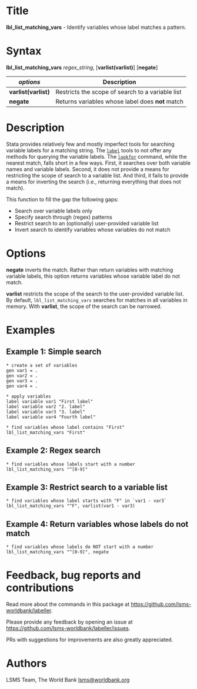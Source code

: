 # Title

__lbl_list_matching_vars__ - Identify variables whose label matches a pattern.

# Syntax

__lbl_list_matching_vars__ _regex_string_, [__varlist(varlist)__] [__**neg**ate__]

| _options_ | Description |
|-----------|-------------|
| __varlist(varlist)__  | Restricts the scope of search to a variable list |
| __**neg**ate__        | Returns variables whose label does **not** match  | 

# Description

Stata provides relatively few and mostly imperfect tools for searching variable labels for a matching string. The [`label`](https://www.stata.com/manuals13/dlabel.pdf) tools to not offer any methods for querying the variable labels. The [`lookfor`](https://www.stata.com/manuals/dlookfor.pdf) command, while the nearest match, falls short in a few ways. First, it searches over both variable names and variable labels. Second, it does not provide a means for restricting the scope of search to a variable list. And third, it fails to provide a means for inverting the search (i.e., returning everything that does not match).

This function to fill the gap the following gaps:

- Search over variable labels only
- Specify search through (regex) patterns
- Restrict search to an (optionally) user-provided variable list
- Invert search to identify variables whose variables do not match

# Options

__**neg**ate__ inverts the match. Rather than return variables with matching variable labels, this option returns variables whose variable label do not match.

__varlist__ restricts the scope of the search to the user-provided variable list. By default, `lbl_list_matching_vars` searches for matches in all variables in memory. With __varlist__, the scope of the search can be narrowed.

# Examples

## Example 1: Simple search

```
* create a set of variables
gen var1 = .
gen var2 = .
gen var3 = .
gen var4 = .

* apply variables
label variable var1 "First label"
label variable var2 "2. label"
label variable var3 "3. label"
label variable var4 "Fourth label"

* find variables whose label contains "First"
lbl_list_matching_vars "First"
```

## Example 2: Regex search

```
* find variables whose labels start with a number
lbl_list_matching_vars "^[0-9]"
```

## Example 3: Restrict search to a variable list

```
* find variables whose label starts with "F" in `var1 - var3`
lbl_list_matching_vars "^F", varlist(var1 - var3)
```

## Example 4: Return variables whose labels do not match

```
* find variables whose labels do NOT start with a number
lbl_list_matching_vars "^[0-9]", negate
```

# Feedback, bug reports and contributions
<!-- A couple of examples to help the user get started and a short explanation of each of them. -->

Read more about the commands in this package at https://github.com/lsms-worldbank/labeller.

Please provide any feedback by opening an issue at https://github.com/lsms-worldbank/labeller/issues.

PRs with suggestions for improvements are also greatly appreciated.

# Authors

LSMS Team, The World Bank lsms@worldbank.org
